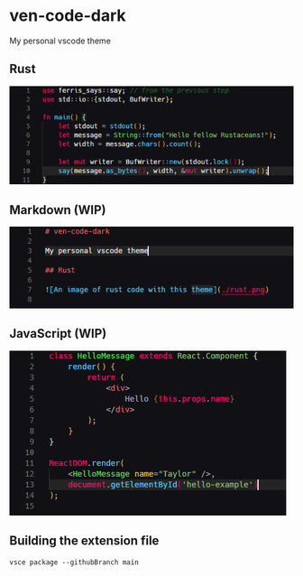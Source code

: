 # ven-code-dark

My personal vscode theme

## Rust

![An image of rust code with this theme](./rust.png)

## Markdown (WIP)

![An image of markdown code with this theme](./markdown.png)

## JavaScript (WIP)

![An image of markdown code with this theme](./js.png)

## Building the extension file

```
vsce package --githubBranch main
```
